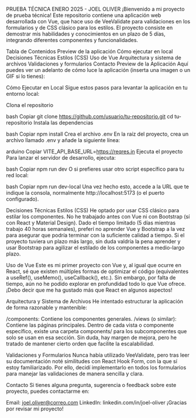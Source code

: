 PRUEBA TÉCNICA ENERO 2025 - JOEL OLIVER
¡Bienvenido a mi proyecto de prueba técnica!
Este repositorio contiene una aplicación web desarrollada con Vue, que hace uso de VeeValidate para validaciones en los formularios y de CSS clásico para los estilos. El proyecto consiste en demostrar mis habilidades y conocimientos en un plazo de 5 días, integrando diferentes componentes y funcionalidades.

Tabla de Contenidos
Preview de la aplicación
Cómo ejecutar en local
Decisiones Técnicas
Estilos (CSS)
Uso de Vue
Arquitectura y sistema de archivos
Validaciones y formularios
Contacto
Preview de la Aplicación
Aquí puedes ver un adelanto de cómo luce la aplicación (inserta una imagen o un GIF si lo tienes):

Cómo Ejecutar en Local
Sigue estos pasos para levantar la aplicación en tu entorno local:

Clona el repositorio

bash
Copiar
git clone https://github.com/usuario/tu-repositorio.git
cd tu-repositorio
Instala las dependencias

bash
Copiar
npm install
Crea el archivo .env
En la raíz del proyecto, crea un archivo llamado .env y añade la siguiente línea:

arduino
Copiar
VITE_API_BASE_URL=https://reqres.in
Ejecuta el proyecto
Para lanzar el servidor de desarrollo, ejecuta:

bash
Copiar
npm run dev
O si prefieres usar otro script específico para tu red local:

bash
Copiar
npm run dev-local
Una vez hecho esto, accede a la URL que te indique la consola, normalmente http://localhost:5173 (o el puerto configurado).

Decisiones Técnicas
Estilos (CSS)
He optado por usar CSS clásico para estilar los componentes. No he trabajado antes con Vue ni con Bootstrap (sí con React y Material Design). Dado el tiempo limitado (5 días mientras trabajo 40 horas semanales), preferí no aprender Vue y Bootstrap a la vez para asegurar que podría terminar con la suficiente calidad a tiempo. Si el proyecto tuviera un plazo más largo, sin duda valdría la pena aprender y usar Bootstrap para agilizar el estilado de los componentes a medio-largo plazo.

Uso de Vue
Este es mi primer proyecto con Vue y, al igual que ocurre en React, sé que existen múltiples formas de optimizar el código (equivalentes a useRef(), useMemo(), useCallback(), etc.). Sin embargo, por falta de tiempo, aún no he podido explorar en profundidad todo lo que Vue ofrece. ¡Debo decir que me ha gustado más que React en algunos aspectos!

Arquitectura y Sistema de Archivos
He intentado estructurar la aplicación de forma razonable y mantenible:

/components: Contiene los componentes generales.
/views (o similar): Contiene las páginas principales.
Dentro de cada vista o componente específico, existe una carpeta components/ para los subcomponentes que solo se usan en esa sección.
Sin duda, hay margen de mejora, pero he tratado de mantener cierto orden que facilite la escalabilidad.

Validaciones y Formularios
Nunca había utilizado VeeValidate, pero tras leer su documentación noté similitudes con React Hook Form, con la que sí estoy familiarizado. Por ello, decidí implementarlo en todos los formularios para manejar las validaciones de manera sencilla y clara.

Contacto
Si tienes alguna pregunta, sugerencia o feedback sobre este proyecto, puedes contactarme en:

Email: joel.oliver@correo.com
LinkedIn: linkedin.com/in/joel-oliver
¡Gracias por revisar mi proyecto!
